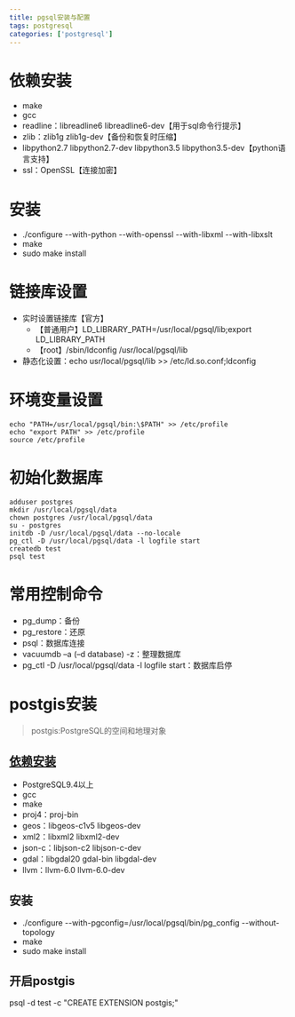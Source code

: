 ```yaml
---
title: pgsql安装与配置
tags: postgresql
categories: ['postgresql']
---
```

# 依赖安装
* make
* gcc
* readline：libreadline6 libreadline6-dev【用于sql命令行提示】
* zlib：zlib1g zlib1g-dev【备份和恢复时压缩】
* libpython2.7 libpython2.7-dev libpython3.5 libpython3.5-dev【python语言支持】
* ssl：OpenSSL【连接加密】

# 安装
* ./configure --with-python --with-openssl --with-libxml --with-libxslt
* make 
* sudo make install

# 链接库设置
* 实时设置链接库【官方】
    - 【普通用户】LD_LIBRARY_PATH=/usr/local/pgsql/lib;export LD_LIBRARY_PATH
    - 【root】/sbin/ldconfig /usr/local/pgsql/lib
* 静态化设置：echo usr/local/pgsql/lib >> /etc/ld.so.conf;ldconfig

# 环境变量设置
```
echo "PATH=/usr/local/pgsql/bin:\$PATH" >> /etc/profile
echo "export PATH" >> /etc/profile
source /etc/profile
```

# 初始化数据库
```
adduser postgres
mkdir /usr/local/pgsql/data
chown postgres /usr/local/pgsql/data
su - postgres
initdb -D /usr/local/pgsql/data --no-locale
pg_ctl -D /usr/local/pgsql/data -l logfile start
createdb test
psql test
```

# 常用控制命令
* pg_dump：备份
* pg_restore：还原
* psql：数据库连接
* vacuumdb –a (–d database) -z：整理数据库
* pg_ctl -D /usr/local/pgsql/data -l logfile start：数据库启停

# postgis安装
>postgis:PostgreSQL的空间和地理对象
## [依赖安装](http://www.postgis.net/docs/postgis_installation.html#install_requirements)
* PostgreSQL9.4以上
* gcc
* make
* proj4：proj-bin
* geos：libgeos-c1v5 libgeos-dev 
* xml2：libxml2 libxml2-dev
* json-c：libjson-c2 libjson-c-dev
* gdal：libgdal20 gdal-bin libgdal-dev 
* llvm：llvm-6.0 llvm-6.0-dev 

## 安装
* ./configure --with-pgconfig=/usr/local/pgsql/bin/pg_config --without-topology
* make
* sudo make install

## 开启postgis
psql -d test -c "CREATE EXTENSION postgis;"
